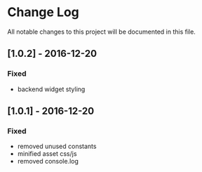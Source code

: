 # Change Log
All notable changes to this project will be documented in this file.

## [1.0.2] - 2016-12-20

### Fixed
- backend widget styling

## [1.0.1] - 2016-12-20

### Fixed
- removed unused constants
- minified asset css/js 
- removed console.log
